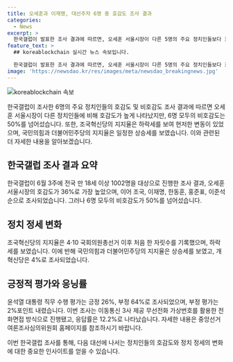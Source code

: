 ```yaml
---
title: 오세훈과 이재명, 대선주자 6명 중 호감도 조사 결과
categories:
  - News
excerpt: >
  한국갤럽이 발표한 조사 결과에 따르면, 오세훈 서울시장이 다른 5명의 주요 정치인들보다 호감도에서 앞섰다. 그러나, 6명 모두의 비호감도는 50%를 넘어섰으며, 조국혁신당의 지지율 또한 처음으로 한 자릿수를 기록했다. 국민의힘과 민주당은 각각 32%, 28%의 지지율을 기록했으며, 윤석열 대통령의 직무 수행 평가는 긍정 26%, 부정 64%로 조사됐다. (전체 응답률은 12.2%)
feature_text: >
  ## koreablockchain 실시간 뉴스 속보입니다.

  한국갤럽이 발표한 조사 결과에 따르면, 오세훈 서울시장이 다른 5명의 주요 정치인들보다 호감도에서 앞섰다. 그러나, 6명 모두의 비호감도는 50%를 넘어섰으며, 조국혁신당의 지지율 또한 처음으로 한 자릿수를 기록했다. 국민의힘과 민주당은 각각 32%, 28%의 지지율을 기록했으며, 윤석열 대통령의 직무 수행 평가는 긍정 26%, 부정 64%로 조사됐다. (전체 응답률은 12.2%)
image: 'https://newsdao.kr/res/images/meta/newsdao_breakingnews.jpg'
---
```


<p><img src="https://newsdao.kr/res/images/meta/newsdao_breakingnews.jpg" alt="koreablockchain 속보" /></p>

<p>한국갤럽이 조사한 6명의 주요 정치인들의 호감도 및 비호감도 조사 결과에 따르면 오세훈 서울시장이 다른 정치인들에 비해 호감도가 높게 나타났지만, 6명 모두의 비호감도는 50%를 넘어섰습니다. 또한, 조국혁신당의 지지율은 하락세를 보여 현저한 변동이 있었으며, 국민의힘과 더불어민주당의 지지율은 일정한 상승세를 보였습니다. 이와 관련된 더 자세한 내용을 알아보겠습니다. </p>

<h2 data-ke-size="size26">한국갤럽 조사 결과 요약</h2>

<p>한국갤럽이 6월 3주에 전국 만 18세 이상 1002명을 대상으로 진행한 조사 결과, 오세훈 서울시장의 호감도가 36%로 가장 높았으며, 이어 조국, 이재명, 한동훈, 홍준표, 이준석 순으로 조사되었습니다. 그러나 6명 모두의 비호감도가 50%를 넘어섰습니다.</p>

<h2 data-ke-size="size26">정치 정세 변화</h2>

<p>조국혁신당의 지지율은 4·10 국회의원총선거 이후 처음 한 자릿수를 기록했으며, 하락세를 보였습니다. 이에 반해 국민의힘과 더불어민주당의 지지율은 상승세를 보였고, 개혁신당은 4%로 조사되었습니다.</p>

<h2 data-ke-size="size26">긍정적 평가와 응닝률</h2>

<p>윤석열 대통령 직무 수행 평가는 긍정 26%, 부정 64%로 조사되었으며, 부정 평가는 2%포인트 내렸습니다. 이번 조사는 이동통신 3사 제공 무선전화 가상번호를 활용한 전화면접 방식으로 진행됐고, 응답률은 12.2%로 나타났습니다. 자세한 내용은 중앙선거여론조사심의위원회 홈페이지를 참조하시기 바랍니다.</p>

<p>이번 한국갤럽 조사를 통해, 다음 대선에 나서는 정치인들의 호감도와 정치 정세의 변화에 대한 중요한 인사이트를 얻을 수 있습니다.</p>

